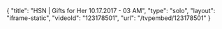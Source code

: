{
    "title": "HSN | Gifts for Her 10.17.2017 - 03 AM",
    "type": "solo",
    "layout": "iframe-static",
    "videoId": "123178501",
    "url": "\/tvpembed\/123178501"
}